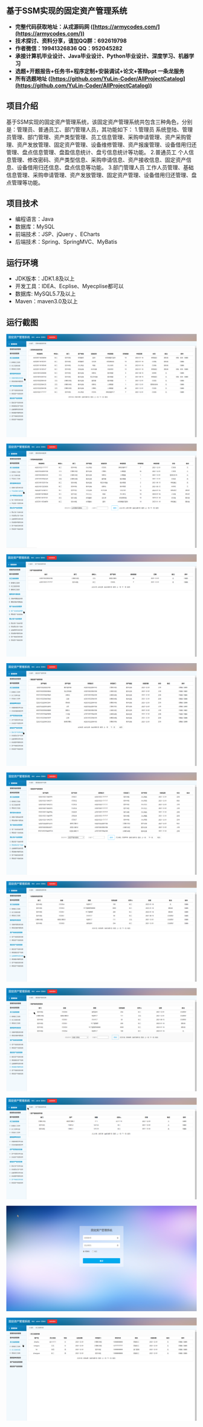 ## 基于SSM实现的固定资产管理系统

- <b>完整代码获取地址：从戎源码网 ([https://armycodes.com/](https://armycodes.com/))</b>
- <b>技术探讨、资料分享，请加QQ群：692619798</b> 
- <b>作者微信：19941326836  QQ：952045282</b> 
- <b>承接计算机毕业设计、Java毕业设计、Python毕业设计、深度学习、机器学习</b>
- <b>选题+开题报告+任务书+程序定制+安装调试+论文+答辩ppt 一条龙服务</b>
- <b>所有选题地址 ([https://github.com/YuLin-Coder/AllProjectCatalog](https://github.com/YuLin-Coder/AllProjectCatalog)) </b>

## 项目介绍
基于SSM实现的固定资产管理系统，该固定资产管理系统共包含三种角色，分别是：管理员、普通员工、部门管理人员，其功能如下：
1.管理员
系统登陆、管理员管理、部门管理、资产类型管理、员工信息管理、采购申请管理、资产采购管理、资产发放管理、固定资产管理、设备维修管理、资产报废管理、设备借用归还管理、盘点信息管理、盘盈信息统计、盘亏信息统计等功能。
2.普通员工
个人信息管理、修改密码、资产类型信息、采购申请信息、资产接收信息、固定资产信息、设备借用归还信息、盘点信息等功能。
3.部门管理人员
工作人员管理、基础信息管理、采购申请管理、资产发放管理、固定资产管理、设备借用归还管理、盘点管理等功能。

## 项目技术
- 编程语言：Java
- 数据库：MySQL
- 前端技术：JSP、jQuery 、ECharts
- 后端技术：Spring、SpringMVC、MyBatis

## 运行环境
- JDK版本：JDK1.8及以上
- 开发工具：IDEA、Ecplise、Myecplise都可以
- 数据库: MySQL5.7及以上
- Maven：maven3.0及以上

## 运行截图
![](screenshot/1.png)

![](screenshot/2.png)

![](screenshot/3.png)

![](screenshot/4.png)

![](screenshot/5.png)

![](screenshot/6.png)

![](screenshot/7.png)

![](screenshot/8.png)

![](screenshot/9.png)

![](screenshot/10.png)
